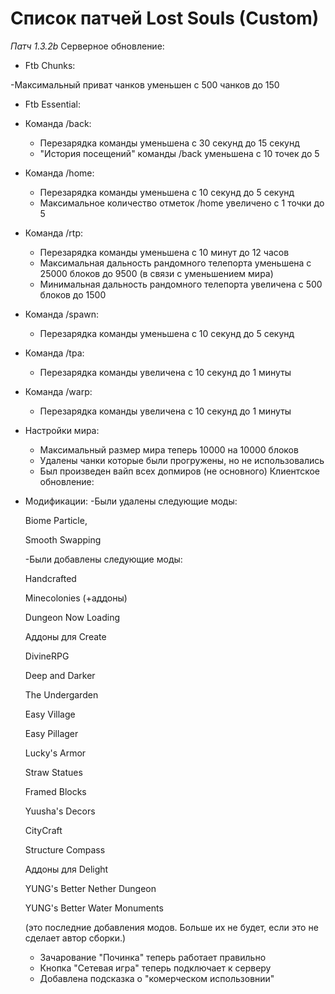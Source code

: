 # Список патчей Lost Souls (Custom)
*Патч 1.3.2b*
Серверное обновление:
* Ftb Chunks:
  
-Максимальный приват чанков уменьшен с 500 чанков до 150
* Ftb Essential:
- Команда /back:
  - Перезарядка команды уменьшена с 30 секунд до 15 секунд
  - "История посещений" команды /back уменьшена с 10 точек до 5
- Команда /home:
  - Перезарядка команды уменьшена с 10 секунд до 5 секунд
  - Максимальное количество отметок /home увеличено с 1 точки до 5
- Команда /rtp:
  - Перезарядка команды уменьшена с 10 минут до 12 часов
  - Максимальная дальность рандомного телепорта уменьшена с 25000 блоков до 9500 (в связи с уменьшением мира)
  - Минимальная дальность рандомного телепорта увеличена с 500 блоков до 1500
- Команда /spawn:
  - Перезарядка команды уменьшена с 10 секунд до 5 секунд
- Команда /tpa:
  - Перезарядка команды увеличена с 10 секунд до 1 минуты
- Команда /warp:
  - Перезарядка команды увеличена с 10 секунд до 1 минуты
- Настройки мира:
  - Максимальный размер мира теперь 10000 на 10000 блоков
  - Удалены чанки которые были прогружены, но не использовались
  - Был произведен вайп всех допмиров (не основного)
Клиентское обновление:
- Модификации:
  -Были удалены следующие моды:
  
  Biome Particle,
  
  Smooth Swapping
  
  -Были добавлены следующие моды:
  
  Handcrafted
  
  Minecolonies (+аддоны)
  
  Dungeon Now Loading
  
  Аддоны для Create
  
  DivineRPG
  
  Deep and Darker
  
  The Undergarden
  
  Easy Village
  
  Easy Pillager
  
  Lucky's Armor
  
  Straw Statues
  
  Framed Blocks
  
  Yuusha's Decors
  
  CityCraft
  
  Structure Compass
  
  Аддоны для Delight
  
  YUNG's Better Nether Dungeon

  YUNG's Better Water Monuments
  
  (это последние добавления модов. Больше их не будет, если это не сделает автор сборки.)
  - Зачарование "Починка" теперь работает правильно
  - Кнопка "Сетевая игра" теперь подключает к серверу
  - Добавлена подсказка о "комерческом использовнии"
